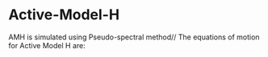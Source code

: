 # Active-Model-H
AMH is simulated using Pseudo-spectral method//
The equations of motion for Active Model H are:
